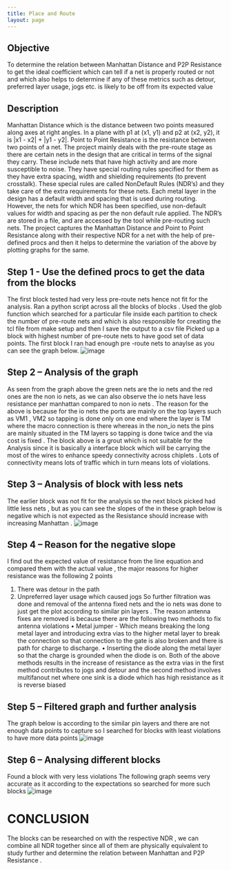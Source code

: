 ```yaml
---
title: Place and Route
layout: page
---
```

## Objective

To determine the relation between Manhattan Distance and P2P Resistance to get the ideal 
coefficient which can tell if a net is properly routed or not and which also helps to determine 
if any of these metrics such as detour, preferred layer usage, jogs etc. is likely to be off from 
its expected value

## Description

Manhattan Distance which is the distance between two points measured along axes at 
right angles. In a plane with p1 at (x1, y1) and p2 at (x2, y2), it is |x1 - x2| + |y1 - y2|.
Point to Point Resistance is the resistance between two points of a net.
The project mainly deals with the pre-route stage as there are certain nets in the design 
that are critical in terms of the signal they carry. These include nets that have high 
activity and are more susceptible to noise. They have special routing rules specified 
for them as they have extra spacing, width and shielding requirements (to prevent 
crosstalk). These special rules are called NonDefault Rules (NDR’s) and they take 
care of the extra requirements for these nets. Each metal layer in the design has a 
default width and spacing that is used during routing. However, the nets for which 
NDR has been specified, use non-default values for width and spacing as per the non 
default rule applied. The NDR’s are stored in a file, and are accessed by the tool while 
pre-routing such nets.
The project captures the Manhattan Distance and Point to Point Resistance along with 
their respective NDR for a net with the help of pre-defined procs and then it helps to
determine the variation of the above by plotting graphs for the same.

## Step 1 - Use the defined procs to get the data from the blocks 

The first block tested had very less pre-route nets hence not fit for the analysis.
Ran a python script across all the blocks of blocks . Used the glob function which 
searched for a particular file inside each partition to check the number of pre-route 
nets and which is also responsible for creating the tcl file from make setup and then I 
save the output to a csv file
Picked up a block with highest number of pre-route nets to have good set of data 
points.
The first block I ran had enough pre -route nets to anaylse as you can see the graph 
below.
![image](https://user-images.githubusercontent.com/33692444/149575261-615ef0a2-7cbd-477d-beec-9fd916b91594.png)


## Step 2 – Analysis of the graph

As seen from the graph above the green nets are the io nets and the red ones are the 
non io nets, as we can also observe the io nets have less resistance per manhattan 
compared to non io nets . 
The reason for the above is because for the io nets the ports are mainly on the top 
layers such as VM1 , VM2 so tapping is done only on one end where the layer is TM 
where the macro connection is there whereas in the non_io nets the pins are mainly 
situated in the TM layers so tapping is done twice and the via cost is fixed .
The block above is a grout which is not suitable for the Analysis since it is basically a 
interface block which will be carrying the most of the wires to enhance speedy 
connectivity across chiplets . Lots of connectivity means lots of traffic which in turn 
means lots of violations.

## Step 3 – Analysis of block with less nets 

The earlier block was not fit for the analysis so the next block picked had little less nets , but as you 
can see the slopes of the in these graph below is negative which is not expected as the Resistance 
should increase with increasing Manhattan .
![image](https://user-images.githubusercontent.com/33692444/149575479-a559812d-59db-4c93-a7ea-97f5ad6f84be.png)



## Step 4 – Reason for the negative slope

I find out the expected value of resistance from the line equation and compared them 
with the actual value , the major reasons for higher resistance was the following 2 
points 
1. There was detour in the path
2. Unpreferred layer usage which caused jogs
So further filtration was done and removal of the antenna fixed nets and the io nets
was done to just get the plot according to similar pin layers . The reason antenna fixes 
are removed is because there are the following two methods to fix antenna violations 
• Metal jumper - Which means breaking the long metal layer and 
introducing extra vias to the higher metal layer to break the connection so 
that connection to the gate is also broken and there is path for charge to 
discharge. 
• Inserting the diode along the metal layer so that the charge is grounded 
when the diode is on. 
Both of the above methods results in the increase of resistance as the extra vias in the 
first method contributes to jogs and detour and the second method involves 
multifanout net where one sink is a diode which has high resistance as it is reverse 
biased 

## Step 5 – Filtered graph and further analysis 

The graph below is according to the similar pin layers and there are not enough data 
points to capture so I searched for blocks with least violations to have more data 
points
![image](https://user-images.githubusercontent.com/33692444/149575590-baaa1d16-cad6-4e82-a9d4-364bdf1fda17.png)

## Step 6 – Analysing different blocks

Found a block with very less violations
The following graph seems very accurate as it according to the expectations so 
searched for more such blocks
![image](https://user-images.githubusercontent.com/33692444/149575651-3f0d969a-51a8-4695-a0b9-727daa004ab8.png)

# CONCLUSION

The blocks can be researched on with the respective NDR , we can combine all NDR 
together since all of them are physically equivalent to study further and determine 
the relation between Manhattan and P2P Resistance .


